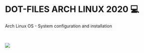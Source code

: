 <h1>DOT-FILES ARCH LINUX 2020 💻</h1>
<p>Arch Linux OS - System configuration and installation</p>
<br><br>
<img src="https://imgur.com/aZYQhNi">
